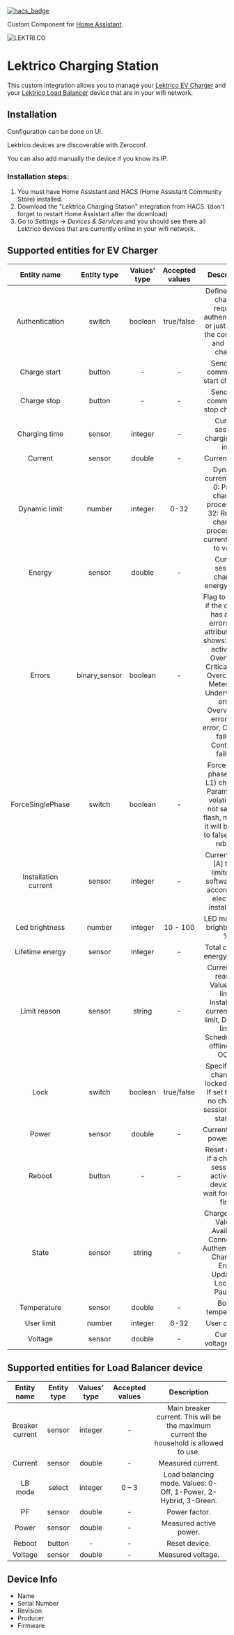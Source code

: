 [![hacs_badge](https://img.shields.io/badge/HACS-Custom-41BDF5.svg?style=for-the-badge)](https://github.com/hacs/integration)

Custom Component for [Home Assistant](http://www.home-assistant.io).

![LEKTRI.CO](https://lektri.co/wp-content/uploads/2023/06/logo-wbg.png)

# Lektrico Charging Station
This custom integration allows you to manage your [Lektrico EV Charger](https://lektri.co/charging-solutions/1p7k/) and your [Lektrico Load Balancer](https://lektri.co/charging-solutions/smart-load-balancing/) device that are in your wifi network.

## Installation ##
Configuration can be done on UI.

Lektrico devices are discoverable with Zeroconf.

You can also add manually the device if you know its IP.


### Installation steps: ###
1. You must have Home Assistant  and  HACS (Home Assistant Community Store) installed.
2. Download the "Lektrico Charging Station" integration from HACS.  (don't forget to restart Home Assistant after the download)
3. Go to _Settings_ -> _Devices & Services_ and you should see there all Lektrico devices that are currently online in your wifi network.


## Supported entities for EV Charger ##


|    **Entity name**   | **Entity type** | **Values' type** | **Accepted values** |                                                                                                              **Description**                                                                                                              |
|:--------------------:|:---------------:|:----------------:|:-------------------:|:-----------------------------------------------------------------------------------------------------------------------------------------------------------------------------------------------------------------------------------------:|
|    Authentication    |      switch     |      boolean     |      true/false     |                                                                      Defines if the charger requires authentication or just plug in the connector and it will charge.                                                                     |
|     Charge start     |      button     |         -        |          -          |                                                                                                    Sends the command to start charging.                                                                                                   |
|      Charge stop     |      button     |         -        |          -          |                                                                                                    Sends the command to stop charging.                                                                                                    |
|     Charging time    |      sensor     |      integer     |          -          |                                                                                                     Current session charging time in s                                                                                                    |
|        Current       |      sensor     |      double      |          -          |                                                                                                               Current value.                                                                                                              |
|     Dynamic limit    |      number     |      integer     |         0-32        | Dynamic current value. 0: Pause charging process.  6 - 32: Resume charging process with current limited to value.                                                                                                                         |
|        Energy        |      sensor     |      double      |          -          |                                                                                                   Current session charged energy in Wh.                                                                                                   |
|        Errors        |  binary_sensor  |      boolean     |          -          | Flag to specify if the charger has active errors. Has attributes that shows: State e activated, Overtemp, Critical temp, Overcurrent, Meter fault, Undervoltage error, Overvoltage error, Rcd error, Cp diode failure, Contactor failure. |
|   ForceSinglePhase   |      switch     |      boolean     |          -          | Force single phase (only L1) charging. Parameter is volatile and not saved in flash, meaning it will be reset to false after a reboot. |
| Installation current |      sensor     |      integer     |          -          |                                                                           Current value [A] to be limited by software. Set according to electrical installation.                                                                          |
|    Led brightness    |      number     |      integer     |       10 - 100      |                                                                                                        LED maximum brightness in %.                                                                                                       |
|    Lifetime energy   |      sensor     |      integer     |          -          |                                                                                                        Total charged energy [kWh].                                                                                                        |
|     Limit reason     |      sensor     |      string      |          -          |                                                          Current limit reason. Values: No limit, Installation current, User limit, Dynamic limit, Schedule, EM offline, EM, OCPP                                                          |
|         Lock         |      switch     |      boolean     |      true/false     |                                                                       Specify if the charger is locked or not. If set to true, no charging session will be started.                                                                       |
|         Power        |      sensor     |      double      |          -          |                                                                                                        Current instant power in W.                                                                                                        |
|        Reboot        |      button     |         -        |          -          |                                                                           Reset device. If a charging session is active, the device will wait for its end first.                                                                          |
|         State        |      sensor     |      string      |          -          |                                                                  Charger state. Values: Available, Connected, Authentication, Charging, Error, Updating, Locked, Paused.                                                                  |
|      Temperature     |      sensor     |      double      |          -          |                                                                                                             Board temperature.                                                                                                            |
|      User limit      |      number     |      integer     |         6-32        |                                                                                                               User current.                                                                                                               |
|        Voltage       |      sensor     |      double      |          -          |                                                                                                          Current voltage value.                                                                                                           |


## Supported entities for Load Balancer device ##


| **Entity name** | **Entity type** | **Values’ type** | **Accepted values** |                                     **Description**                                     |
|:---------------:|:---------------:|:-----------------:|:-------------------:|:---------------------------------------------------------------------------------------:|
| Breaker current |      sensor     |      integer      |          -          | Main breaker current. This will be the maximum current the household is allowed to use. |
|     Current     |      sensor     |       double      |          -          |                                     Measured current.                                   |
|     LB mode     |      select     |      integer      |        0 – 3        |             Load balancing mode. Values: 0-Off, 1-Power, 2-Hybrid, 3-Green.             |
|        PF       |      sensor     |       double      |          -          |                                      Power factor.                                      |
|      Power      |      sensor     |       double      |          -          |                                  Measured active power.                                 |
|      Reboot     |      button     |         -         |          -          |                                      Reset device.                                      |
|     Voltage     |      sensor     |       double      |          -          |                                    Measured voltage.                                    |


## Device Info ##
- Name
- Serial Number
- Revision
- Producer
- Firmware
